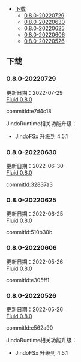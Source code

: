 - [下载](#下载)
  - [0.8.0-20220729](#080-20220729)
  - [0.8.0-20220630](#080-20220630)
  - [0.8.0-20220625](#080-20220625)
  - [0.8.0-20220606](#080-20220606)
  - [0.8.0-20220526](#080-20220526)

## 下载
### 0.8.0-20220729
更新日期：2022-07-29</br>
[Fluid 0.8.0](http://smartdata-binary.oss-cn-shanghai.aliyuncs.com/fluid/0.8.0/20220729/fluid-0.8.0.tgz)

commitId:e7d4c18

JindoRuntime相关功能升级：
* JindoFSx 升级到 4.5.1

### 0.8.0-20220630
更新日期：2022-06-30</br>
[Fluid 0.8.0](http://smartdata-binary.oss-cn-shanghai.aliyuncs.com/fluid/0.8.0/20220630/fluid-0.8.0.tgz)

commitId:32837a3

### 0.8.0-20220625
更新日期：2022-06-25</br>
[Fluid 0.8.0](http://smartdata-binary.oss-cn-shanghai.aliyuncs.com/fluid/0.8.0/20220625/fluid-0.8.0.tgz)

commitId:510b30b

### 0.8.0-20220606
更新日期：2022-05-26</br>
[Fluid 0.8.0](http://smartdata-binary.oss-cn-shanghai.aliyuncs.com/fluid/0.8.0/20220606/fluid-0.8.0.tgz)

commitId:e305ff1

### 0.8.0-20220526
更新日期：2022-05-26</br>
[Fluid 0.8.0](http://smartdata-binary.oss-cn-shanghai.aliyuncs.com/fluid/0.8.0/20220526/fluid-0.8.0.tgz)

commitId:e562a90

JindoRuntime相关功能升级：
* JindoFSx 升级到 4.5.1
